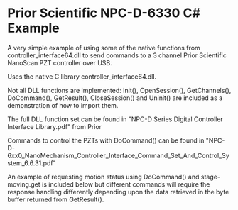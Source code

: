 # Prior Scientific NPC-D-6330 C# Example
 A very simple example of using some of the native functions from controller_interface64.dll to send commands to a 3 channel Prior Scientific NanoScan PZT  controller over USB.

Uses the native C library controller_interface64.dll.

Not all DLL functions are implemented: Init(), OpenSession(), GetChannels(), DoCommand(), GetResult(), CloseSession() and Uninit()
are included as a demonstration of how to import them.

The full DLL function set can be found in "NPC-D Series Digital Controller Interface Library.pdf" from Prior

Commands to control the PZTs with DoCommand() can be found in "NPC-D-6xx0_NanoMechanism_Controller_Interface_Command_Set_And_Control_System_6.6.31.pdf"

An example of requesting motion status using DoCommand() and stage-moving.get is included below but different commands will require the response handling differently depending upon the data retrieved in the byte buffer returned from GetResult().
